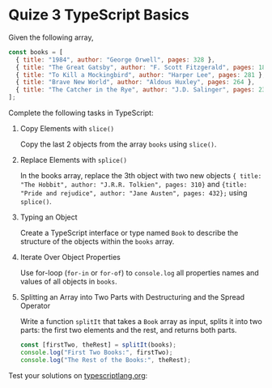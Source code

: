 # Quize 3 TypeScript Basics

Given the following array,

```javascript
const books = [
  { title: "1984", author: "George Orwell", pages: 328 },
  { title: "The Great Gatsby", author: "F. Scott Fitzgerald", pages: 180 },
  { title: "To Kill a Mockingbird", author: "Harper Lee", pages: 281 },
  { title: "Brave New World", author: "Aldous Huxley", pages: 264 },
  { title: "The Catcher in the Rye", author: "J.D. Salinger", pages: 234 },
];
```

Complete the following tasks in TypeScript:

1. Copy Elements with `slice()`

   Copy the last 2 objects from the array `books` using `slice()`.

2. Replace Elements with `splice()`

   In the books array, replace the 3th object with two new objects `{ title: "The Hobbit", author: "J.R.R. Tolkien", pages: 310}` and `{title: "Pride and rejudice", author: "Jane Austen", pages: 432};` using `splice()`.

3. Typing an Object

   Create a TypeScript interface or type named `Book` to describe the structure of the objects within the `books` array.

4. Iterate Over Object Properties

   Use for-loop (`for-in` or `for-of`) to `console.log` all properties names and values of all objects in `books`.

5. Splitting an Array into Two Parts with Destructuring and the Spread Operator

   Write a function `splitIt` that takes a `Book` array as input, splits it into two parts: the first two elements and the rest, and returns both parts.

   ```javascript
   const [firstTwo, theRest] = splitIt(books);
   console.log("First Two Books:", firstTwo);
   console.log("The Rest of the Books:", theRest);
   ```

Test your solutions on [typescriptlang.org](https://www.typescriptlang.org/play?#code/MYewdgzgLgBARiEBrCMC8MDaBYAUDGAbxigEsoAbAUwC4YAiARgE4AOAFnoBoYBDAVygALEACc69AOJUxAcyowA8qIDuVChW4wADr3kQ6AZgBMrGAF8ueAsTKVaDACpCFk0VV6xJniHACeWgLCYhIAYgB0MADKoFCwoeQAXvKivBQAJlq6+nSMrAAMFlb4RCTk1BKOIDAA0qQafDAAsiDASKRgsnCkopk8QSLiDAASvKLaVKIwADJUVFl6VAYwpoxF1qV2FQwAQqkAbgoAclQqMADqYhmBgoMSAIIZIPyow-wAHtQBPNlLdMYANnY6xKtnKDnozgUAGFPMAXFMOiQXDAAEp+eb9W4hBgAKXCABFIlE0h0UgscitDMDLHgALoAbiAA):
